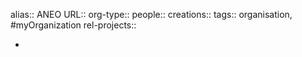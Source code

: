 alias:: ANEO
URL::
org-type::
people::
creations::
tags:: organisation, #myOrganization
rel-projects::

-
